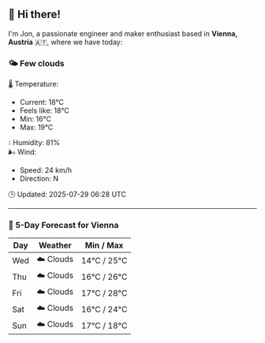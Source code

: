 ## 👋 Hi there!

I'm Jon, a passionate engineer and maker enthusiast based in **Vienna, Austria** 🇦🇹, where we have today:

### 🌤️ Few clouds 

🌡️ Temperature: 
* Current: 18°C
* Feels like: 18°C
* Min: 16°C 
* Max: 19°C  

💧 Humidity: 81%  
🌬️ Wind: 
* Speed: 24 km/h 
* Direction: N  

🕒 Updated: 2025-07-29 06:28 UTC

---

### 📅 5-Day Forecast for Vienna

| Day | Weather | Min / Max |
|-----|---------|------------|
| Wed | ☁️ Clouds | 14°C / 25°C |
| Thu | ☁️ Clouds | 16°C / 26°C |
| Fri | ☁️ Clouds | 17°C / 28°C |
| Sat | ☁️ Clouds | 16°C / 24°C |
| Sun | ☁️ Clouds | 17°C / 18°C |

